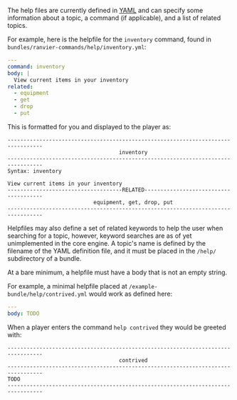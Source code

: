 The help files are currently defined in [YAML](www.yaml.org/) and can specify some information about a topic, a command
(if applicable), and a list of related topics.

For example, here is the helpfile for the `inventory` command, found in `bundles/ranvier-commands/help/inventory.yml`:

```yaml
---
command: inventory
body: |
  View current items in your inventory
related:
  - equipment
  - get
  - drop
  - put
```

This is formatted for you and displayed to the player as:

```
---------------------------------------------------------------------------------
                                   inventory
---------------------------------------------------------------------------------
Syntax: inventory

View current items in your inventory
------------------------------------RELATED--------------------------------------
                           equipment, get, drop, put
---------------------------------------------------------------------------------
```

Helpfiles may also define a set of related keywords to help the user when searching for a topic, however, keyword
searches are as of yet unimplemented in the core engine. A topic's name is defined by the filename of the YAML
definition file, and it must be placed in the `/help/` subdirectory of a bundle.

At a bare minimum, a helpfile must have a body that is not an empty string.

For example, a minimal helpfile placed at `/example-bundle/help/contrived.yml` would work as defined here:

```yaml
---
body: TODO
```

When a player enters the command `help contrived` they would be greeted with:

```
---------------------------------------------------------------------------------
                                   contrived
---------------------------------------------------------------------------------
TODO
---------------------------------------------------------------------------------
```
